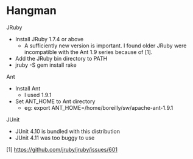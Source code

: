 Hangman
=======

JRuby
  - Install JRuby 1.7.4 or above
    - A sufficiently new version is important. I found older JRuby were incompatible with the Ant 1.9 series because of [1].
  - Add the JRuby bin directory to PATH
  - jruby -S gem install rake

Ant
  - Install Ant
    - I used 1.9.1
  - Set ANT_HOME to Ant directory
    - eg: export ANT_HOME=/home/boreilly/sw/apache-ant-1.9.1

JUnit
  - JUnit 4.10 is bundled with this distribution
  - JUnit 4.11 was too buggy to use

[1] https://github.com/jruby/jruby/issues/601


